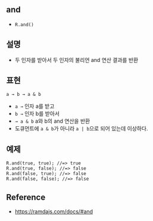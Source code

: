 ## and
- `R.and()`

## 설명
- 두 인자를 받아서 두 인자의 불리언 and 연산 결과를 반환

## 표현
```
a → b → a & b
```
- `a →` 인자 a를 받고
- `b →` 인자 b를 받아서
- `→ a & b` a와 b의 and 연산을 반환
- 도큐먼트에 `a & b`가 아니라 `a | b`으로 되어 있는데 이상하다.

## 예제
```
R.and(true, true); //=> true
R.and(true, false); //=> false
R.and(false, true); //=> false
R.and(false, false); //=> false
```

## Reference
- https://ramdajs.com/docs/#and
